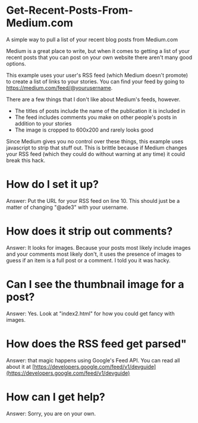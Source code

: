 # Get-Recent-Posts-From-Medium.com
A simple way to pull a list of your recent blog posts from Medium.com

Medium is a great place to write, but when it comes to getting a list of your recent posts that you can post on your own website there aren't many good options.  

This example uses your user's RSS feed (which Medium doesn't promote) to create a list of links to your stories. You can find your feed by going to https://medium.com/feed/@yourusername.

There are a few things that I don't like about Medium's feeds, however.

- The titles of posts include the name of the publication it is included in
- The feed includes comments you make on other people's posts in addition to your stories
- The image is cropped to 600x200 and rarely looks good

Since Medium gives you no control over these things, this example uses javascript to strip that stuff out. This is brittle because if Medium changes your RSS feed (which they could do without warning at any time) it could break this hack. 

# How do I set it up?
Answer: Put the URL for your RSS feed on line 10. This should just be a matter of changing "@ade3" with your username.  

# How does it strip out comments?
Answer: It looks for images. Because your posts most likely include images and your comments most likely don't, it uses the presence of images to guess if an item is a full post or a comment. I told you it was hacky.

# Can I see the thumbnail image for a post?
Answer: Yes. Look at "index2.html" for how you could get fancy with images.

# How does the RSS feed get parsed"
Answer: that magic happens using Google's Feed API. You can read all about it at [https://developers.google.com/feed/v1/devguide](https://developers.google.com/feed/v1/devguide)

# How can I get help?
Answer: Sorry, you are on your own. 